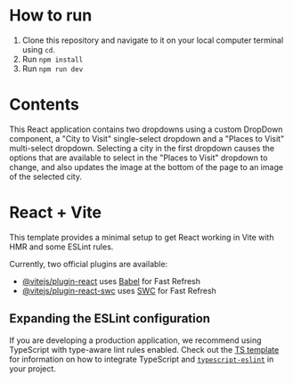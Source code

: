 # How to run
1. Clone this repository and navigate to it on your local computer terminal using `cd`.
2. Run `npm install`
3. Run `npm run dev`

# Contents
This React application contains two dropdowns using a custom DropDown component, a "City to Visit"
single-select dropdown and a "Places to Visit" multi-select dropdown. Selecting a city in the first
dropdown causes the options that are available to select in the "Places to Visit" dropdown to change,
and also updates the image at the bottom of the page to an image of the selected city. 

# React + Vite

This template provides a minimal setup to get React working in Vite with HMR and some ESLint rules.

Currently, two official plugins are available:

- [@vitejs/plugin-react](https://github.com/vitejs/vite-plugin-react/blob/main/packages/plugin-react) uses [Babel](https://babeljs.io/) for Fast Refresh
- [@vitejs/plugin-react-swc](https://github.com/vitejs/vite-plugin-react/blob/main/packages/plugin-react-swc) uses [SWC](https://swc.rs/) for Fast Refresh

## Expanding the ESLint configuration

If you are developing a production application, we recommend using TypeScript with type-aware lint rules enabled. Check out the [TS template](https://github.com/vitejs/vite/tree/main/packages/create-vite/template-react-ts) for information on how to integrate TypeScript and [`typescript-eslint`](https://typescript-eslint.io) in your project.
